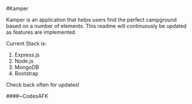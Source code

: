 #Kamper

Kamper is an application that helps users find the perfect campground
based on a number of elements.  This readme will continuously be updated
as features are implemented.  

Current Stack is:

1.  Express.js
2.  Node.js
3.  MongoDB
4.  Bootstrap

Check back often for updates!

####~CodesAFK